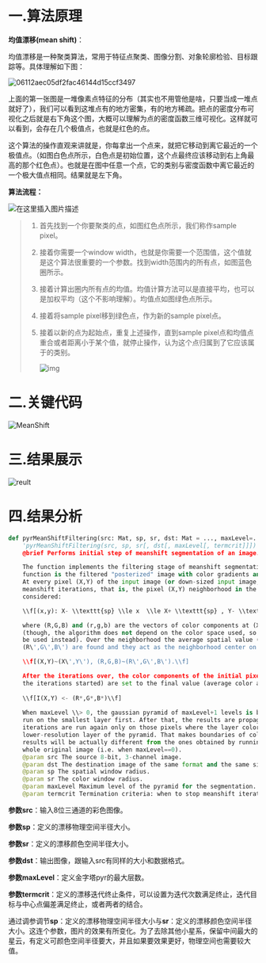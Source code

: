 # 一.算法原理

**均值漂移(mean shift)**：

​	均值漂移是一种聚类算法，常用于特征点聚类、图像分割、对象轮廓检验、目标跟踪等。具体理解如下图：

![06112aec05df2fac46144d15ccf3497](https://gitee.com/kieran0625/drawing-bed/raw/master/img/06112aec05df2fac46144d15ccf3497.jpg)

上面的第一张图是一堆像素点特征的分布（其实也不用管他是啥，只要当成一堆点就好了），我们可以看到这堆点有的地方密集，有的地方稀疏。把点的密度分布可视化之后就是右下角这个图，大概可以理解为点的密度函数三维可视化。这样就可以看到，会存在几个极值点，也就是红色的点。

​	这个算法的操作直观来讲就是，你每拿出一个点来，就把它移动到离它最近的一个极值点。（如图白色点所示，白色点是初始位置，这个点最终应该移动到右上角最高的那个红色点）。也就是在图中任意一个点，它的类别与密度函数中离它最近的一个极大值点相同。结果就是左下角。

**算法流程：**

![在这里插入图片描述](https://gitee.com/kieran0625/drawing-bed/raw/master/img/5f069cbd742142be94b6a9d6e1281fea.png)

> 1. 首先找到一个你要聚类的点，如图红色点所示，我们称作sample pixel。
>
> 2. 接着你需要一个window width，也就是你需要一个范围值，这个值就是这个算法很重要的一个参数。找到width范围内的所有点，如图蓝色圈所示。
>
> 3. 接着计算出圈内所有点的均值。均值计算方法可以是直接平均，也可以是加权平均（这个不影响理解）。均值点如图绿色点所示。
>
> 4. 接着将sample pixel移到绿色点，作为新的sample pixel点。
>
> 5. 接着以新的点为起始点，重复上述操作，直到sample pixel点和均值点重合或者距离小于某个值，就停止操作，认为这个点归属到了它应该属于的类别。
>
>     ![img](https://gitee.com/kieran0625/drawing-bed/raw/master/img/e7c8b96b51eb4de6849ae72214b6e14d.png)

# 二.关键代码

![MeanShift](https://gitee.com/kieran0625/drawing-bed/raw/master/img/MeanShift.png)

# 三.结果展示

![reult](https://gitee.com/kieran0625/drawing-bed/raw/master/img/reult.png)

# 四.结果分析

```python
def pyrMeanShiftFiltering(src: Mat, sp, sr, dst: Mat = ..., maxLevel=..., termcrit=...) -> typing.Any:
    'pyrMeanShiftFiltering(src, sp, sr[, dst[, maxLevel[, termcrit]]]) -> dst.
    @brief Performs initial step of meanshift segmentation of an image.

    The function implements the filtering stage of meanshift segmentation, that is, the output of the
    function is the filtered "posterized" image with color gradients and fine-grain texture flattened.
    At every pixel (X,Y) of the input image (or down-sized input image, see below) the function executes
    meanshift iterations, that is, the pixel (X,Y) neighborhood in the joint space-color hyperspace is
    considered:

    \\f[(x,y): X- \\texttt{sp} \\le x  \\le X+ \\texttt{sp} , Y- \\texttt{sp} \\le y  \\le Y+ \\texttt{sp} , ||(R,G,B)-(r,g,b)||   \\le \\texttt{sr}\\f]

    where (R,G,B) and (r,g,b) are the vectors of color components at (X,Y) and (x,y), respectively
    (though, the algorithm does not depend on the color space used, so any 3-component color space can
    be used instead). Over the neighborhood the average spatial value (X\',Y\') and average color vector
    (R\',G\',B\') are found and they act as the neighborhood center on the next iteration:

    \\f[(X,Y)~(X\',Y\'), (R,G,B)~(R\',G\',B\').\\f]

    After the iterations over, the color components of the initial pixel (that is, the pixel from where
    the iterations started) are set to the final value (average color at the last iteration):
    
    \\f[I(X,Y) <- (R*,G*,B*)\\f]
    
    When maxLevel \\> 0, the gaussian pyramid of maxLevel+1 levels is built, and the above procedure is
    run on the smallest layer first. After that, the results are propagated to the larger layer and the
    iterations are run again only on those pixels where the layer colors differ by more than sr from the
    lower-resolution layer of the pyramid. That makes boundaries of color regions sharper. Note that the
    results will be actually different from the ones obtained by running the meanshift procedure on the
    whole original image (i.e. when maxLevel==0). 
    @param src The source 8-bit, 3-channel image.
    @param dst The destination image of the same format and the same size as the source.
    @param sp The spatial window radius.
    @param sr The color window radius.
    @param maxLevel Maximum level of the pyramid for the segmentation.
    @param termcrit Termination criteria: when to stop meanshift iterations.'
```

**参数src**：输入8位三通道的彩色图像。

**参数sp**：定义的漂移物理空间半径大小。

**参数sr**：定义的漂移颜色空间半径大小。

**参数dst**：输出图像，跟输入src有同样的大小和数据格式。

**参数maxLevel**：定义金字塔pyr的最大层数。

**参数termcrit**：定义的漂移迭代终止条件，可以设置为迭代次数满足终止，迭代目标与中心点偏差满足终止，或者两者的结合。

通过调参调节**sp**：定义的漂移物理空间半径大小与**sr**：定义的漂移颜色空间半径大小。这连个参数，图片的效果有所变化。为了去除其他小星系，保留中间最大的星云，有定义可颜色空间半径要大，并且如果要效果更好，物理空间也需要较大值。
